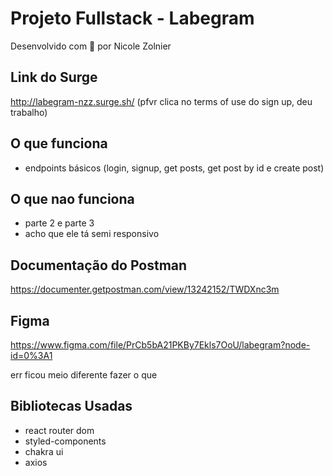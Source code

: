# Projeto Fullstack - Labegram
Desenvolvido com 💜 por Nicole Zolnier

## Link do Surge
http://labegram-nzz.surge.sh/
(pfvr clica no terms of use do sign up, deu trabalho)

## O que funciona
- endpoints básicos (login, signup, get posts, get post by id e create post)

## O que nao funciona
- parte 2 e parte 3
- acho que ele tá semi responsivo

## Documentação do Postman
https://documenter.getpostman.com/view/13242152/TWDXnc3m

## Figma
https://www.figma.com/file/PrCb5bA21PKBy7Ekls7OoU/labegram?node-id=0%3A1

err ficou meio diferente fazer o que

## Bibliotecas Usadas
- react router dom
- styled-components
- chakra ui
- axios

